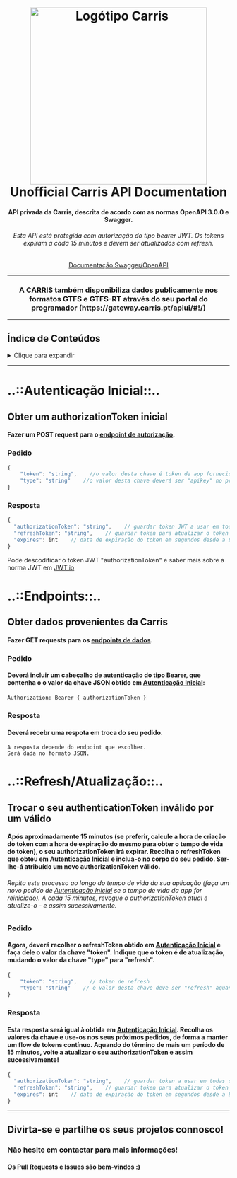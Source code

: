 <h1 align="center">
  <a name="logo" href="https://carris.pt/"><img src="https://www.carris.pt/media/q04iikx3/logosvg.svg" alt="Logótipo Carris" width="400"></a>
  <br>
  Unofficial Carris API Documentation
</h1>
<h4 align="center">API privada da Carris, descrita de acordo com as normas OpenAPI 3.0.0 e Swagger.</h4>
<h6 align="center">Esta API está protegida com autorização do tipo bearer JWT. Os tokens expiram a cada 15 minutos e devem ser atualizados com refresh.</h6>
<p align="center"><a href="https://joaodcp.github.io/Carris-API/">Documentação Swagger/OpenAPI</a></p>
<hr>
<h3 align="center">A CARRIS também disponibiliza dados publicamente nos formatos GTFS e GTFS-RT através do seu portal do programador (https://gateway.carris.pt/apiui/#!/)</h3>
<hr>

## Índice de Conteúdos
<details>
<summary>Clique para expandir</summary>

- [Autenticação Inicial](#auth)
  * [Pedido](#auth-req)
  * [Resposta](#auth-res)
- [Endpoints](#endpoints)
  * [Pedido](#endpoints-req)
  * [Resposta](#endpoints-res)
- [Refresh/Atualização](#refresh)
  * [Pedido](#refresh-req)
  * [Resposta](#refresh-res)


</details>

<hr>
<h1 id="auth">..::Autenticação Inicial::..</h1>
<h2>Obter um authorizationToken inicial</h2>
<h4>Fazer um POST request para o <a href="https://joaodcp.github.io/Carris-API/#/Authentication/GetBearerTokenJWT">endpoint de autorização</a>.</h4> 

<h3 id="auth-req">Pedido</h3>

```javascript
{
	"token": "string",    //o valor desta chave é token de app fornecido pela carris
	"type": "string"    //o valor desta chave deverá ser "apikey" no primeiro request
}
```
<h3 id="auth-res">Resposta</h3>

```javascript
{
  "authorizationToken": "string",    // guardar token JWT a usar em todas os outros pedidos
  "refreshToken": "string",    // guardar token para atualizar o token expirado
  "expires": int    // data de expiração do token em segundos desde a Era Unix/Unix Epoch
}
```

<p>Pode descodificar o token JWT "authorizationToken" e saber mais sobre a norma JWT em <a href="https://jwt.io/">JWT.io</a>

<h1 id="endpoints">..::Endpoints::..</h1>
<h2>Obter dados provenientes da Carris</h2>
<h4>Fazer GET requests para os <a href="https://joaodcp.github.io/Carris-API/">endpoints de dados</a>.</h4> 

<h3 id="endpoints-req">Pedido</h3>
<h4>Deverá incluir um cabeçalho de autenticação do tipo Bearer, que contenha o o valor da chave JSON obtido em <a href="#auth">Autenticação Inicial</a>:</h4>

```
Authorization: Bearer { authorizationToken }
```

<h3 id="endpoints-res">Resposta</h3>
<h4>Deverá recebr uma respota em troca do seu pedido.</h4>

```
A resposta depende do endpoint que escolher. 
Será dada no formato JSON.
```

<h1 id="refresh">..::Refresh/Atualização::..</h1>
<h2>Trocar o seu authenticationToken inválido por um válido</h2>
<h4>Após aproximadamente 15 minutos (se preferir, calcule a hora de criação do token com a hora de expiração do mesmo para obter o tempo de vida do token), o seu authorizationToken irá expirar. Recolha o refreshToken que obteu em <a href="#auth">Autenticação Inicial</a> e inclua-o no corpo do seu pedido. Ser-lhe-á atribuído um novo authorizationToken válido.</h4>

<h6>Repita este processo ao longo do tempo de vida da sua aplicação (faça um novo pedido de <a href="#auth">Autenticação Inicial</a> se o tempo de vida da app for reiniciado). A cada 15 minutos, revogue o authorizationToken atual e atualize-o - e assim sucessivamente.</h6>

<h3 id="refresh-req">Pedido</h3>
<h4>Agora, deverá recolher o refreshToken obtido em <a href="#auth">Autenticação Inicial</a> e faça dele o valor da chave "token". Indique que o token é de atualização, mudando o valor da chave "type" para "refresh".</h4>

```javascript
{
	"token": "string",    // token de refresh
	"type": "string"    // o valor desta chave deve ser "refresh" aquando da atualização do seu token
}
```
<h3 id="refresh-res">Resposta</h3>
<h4>Esta resposta será igual à obtida em <a href="#auth">Autenticação Inicial</a>. Recolha os valores da chave e use-os nos seus próximos pedidos, de forma a manter um flow de tokens contínuo. Aquando do término de mais um período de 15 minutos, volte a atualizar o seu authorizationToken e assim sucessivamente!</h4>

```javascript
{
  "authorizationToken": "string",    // guardar token a usar em todas os outros pedidos
  "refreshToken": "string",    // guardar token para atualizar o token expirado
  "expires": int    // data de expiração do token em segundos desde a Era Unix/Unix Epoch
}
```

<hr>
<h2>Divirta-se e partilhe os seus projetos connosco!</h2>
<h3>Não hesite em contactar para mais informações!</h3>
<h4>Os Pull Requests e Issues são bem-vindos :)</h4>
